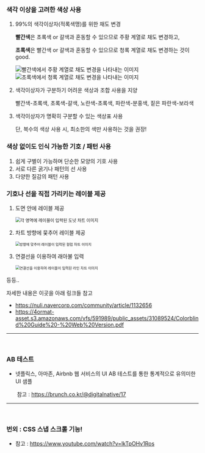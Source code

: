 ### 색각 이상을 고려한 색상 사용

1. 99%의 색각이상자(적록색맹)를 위한 채도 변경

   **빨간색**은 초록색 or 갈색과 혼동할 수 있으므로 주황 계열로 채도 변경하고, 

   **초록색**은 빨간색 or 갈색과 혼동할 수 있으므로 청록 계열로 채도 변경하는 것이 good. 

   ![빨간색에서 주황 계열로 채도 변경을 나타내는 이미지](https://c2.staticflickr.com/4/3891/14495821860_7b1d1f677c.jpg) ![초록색에서 청록 계열로 채도 변경을 나타내는 이미지](https://farm3.staticflickr.com/2919/14495821840_b19c7a0461_z.jpg)

2. 색각이상자가 구분하기 어려운 색상과 조합 사용을 지양

   빨간색-초록색, 초록색-갈색, 노란색-초록색, 파란색-분홍색, 짙은 파란색-보라색

3. 색각이상자가 명확히 구분할 수 있는 색상표 사용

   단, 복수의 색상 사용 시, 최소한의 색만 사용하는 것을 권장!

### 색상 없이도 인식 가능한 기호 / 패턴 사용

1. 쉽게 구별이 가능하며 단순한 모양의 기호 사용 
2. 서로 다른 굵기나 패턴의 선 사용 
3. 다양한 질감의 패턴 사용

### 기호나 선을 직접 가리키는 레이블 제공

1. 도면 안에 레이블 제공

   <img src="https://c2.staticflickr.com/6/5558/14682487225_59bcd88fec.jpg" alt="각 영역에 레이블이 입력된 도넛 차트 이미지" style="zoom:80%;" /> 

2. 차트 방향에 뭊추어 레이블 제공

   <img src="https://c2.staticflickr.com/4/3854/14680119104_477d5dd5f1.jpg" alt="방향에 맞추어 레이블이 입력된 컬럼 차트 이미지" style="zoom: 67%;" /> 

3. 연결선을 이용하여 래아불 입력

   <img src="https://c2.staticflickr.com/4/3918/14702383563_2105a935f1.jpg" alt="연결선을 이용하여 레이블이 입력된 라인 차트 이미지" style="zoom:67%;" /> 

등등..

자세한 내용은 이곳을 아래 링크들 참고

- https://nuli.navercorp.com/community/article/1132656
- https://4ormat-asset.s3.amazonaws.com/vfs/591989/public_assets/31089524/Colorblind%20Guide%20-%20Web%20Version.pdf

<hr>

<br>

### AB 테스트

- 넷플릭스, 아마존, Airbnb 웹 서비스의 UI AB 테스트를 통한 통계적으로 유의미한 UI 샘플

  ​	참고 : https://brunch.co.kr/@digitalnative/17

<hr>

<br>

### 번외 : CSS  스냅 스크롤 기능!

- 참고 : https://www.youtube.com/watch?v=lkTpOHv1Ros

